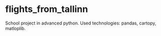 # flights_from_tallinn
School project in advanced python. Used technologies: pandas, cartopy, matloplib.

